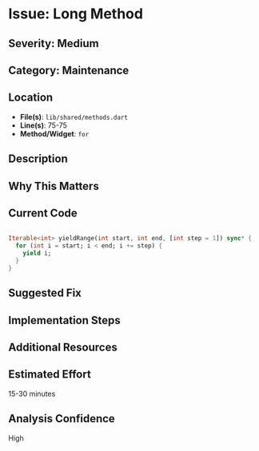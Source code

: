 # Issue: Long Method

## Severity: Medium

## Category: Maintenance

## Location
- **File(s)**: `lib/shared/methods.dart`
- **Line(s)**: 75-75
- **Method/Widget**: `for`

## Description


## Why This Matters


## Current Code
```dart

Iterable<int> yieldRange(int start, int end, [int step = 1]) sync* {
  for (int i = start; i < end; i += step) {
    yield i;
  }
}
```

## Suggested Fix


## Implementation Steps


## Additional Resources


## Estimated Effort
15-30 minutes

## Analysis Confidence
High
